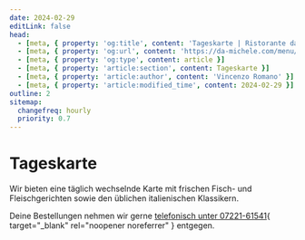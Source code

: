 ```yaml
---
date: 2024-02-29
editLink: false
head:
  - [meta, { property: 'og:title', content: 'Tageskarte | Ristorante da Michele, Baden-Baden' }]
  - [meta, { property: 'og:url', content: 'https://da-michele.com/menu/' }]
  - [meta, { property: 'og:type', content: article }]
  - [meta, { property: 'article:section', content: Tageskarte }]
  - [meta, { property: 'article:author', content: 'Vincenzo Romano' }]
  - [meta, { property: 'article:modified_time', content: 2024-02-29 }]
outline: 2
sitemap:
  changefreq: hourly
  priority: 0.7
---
```


# Tageskarte

Wir bieten eine täglich wechselnde Karte mit frischen Fisch- und Fleischgerichten sowie den üblichen italienischen Klassikern.

Deine Bestellungen nehmen wir gerne [telefonisch unter 07221-61541](tel:+49722161541){ target="_blank" rel="noopener noreferrer" } entgegen.

<MenuItems />
